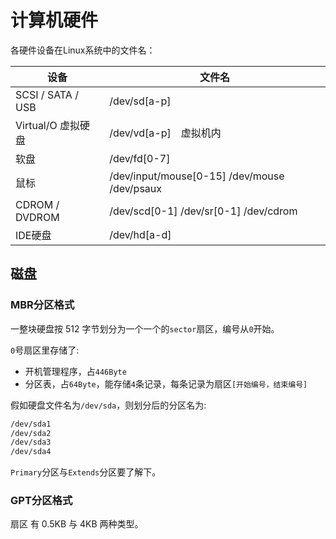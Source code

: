 # 计算机硬件



各硬件设备在Linux系统中的文件名：



| 设备               | 文件名                                       |
| ------------------ | -------------------------------------------- |
| SCSI / SATA / USB  | /dev/sd[a-p]                                 |
| Virtual/O 虚拟硬盘 | /dev/vd[a-p]　虚拟机内                       |
| 软盘               | /dev/fd[0-7]                                 |
| 鼠标               | /dev/input/mouse[0-15] /dev/mouse /dev/psaux |
| CDROM / DVDROM     | /dev/scd[0-1] /dev/sr[0-1] /dev/cdrom        |
| IDE硬盘            | /dev/hd[a-d]                                 |


## 磁盘

### MBR分区格式

一整块硬盘按 512 字节划分为一个一个的`sector`扇区，编号从`0`开始。

`0`号扇区里存储了:

- 开机管理程序，占`446Byte`
- 分区表，占`64Byte`，能存储`4`条记录，每条记录为扇区`[开始编号，结束编号]`

假如硬盘文件名为`/dev/sda`，则划分后的分区名为:

```bash
/dev/sda1
/dev/sda2
/dev/sda3
/dev/sda4
```

`Primary`分区与`Extends`分区要了解下。

### GPT分区格式

扇区 有 0.5KB 与 4KB 两种类型。

